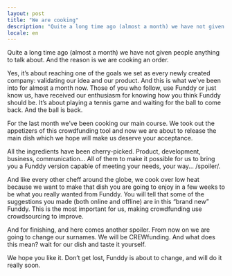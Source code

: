 ```yaml
---
layout: post
title: "We are cooking"
description: "Quite a long time ago (almost a month) we have not given people anything to talk about. And the reason is we are cooking an order."
locale: en
---
```


Quite a long time ago (almost a month) we have not given people anything to talk about. And the reason is we are cooking an order.

Yes, it’s about reaching one of the goals we set as every newly created company: validating our idea and our product. And this is what we’ve been into for almost a month now. Those of you who follow, use Funddy or just know us, have received our enthusiasm for knowing how you think Funddy should be. It’s about playing a tennis game and waiting for the ball to come back. And the ball is back.

For the last month we’ve been cooking our main course. We took out the appetizers of this crowdfunding tool and now we are about to release the main dish which we hope will make us deserve your acceptance.

All the ingredients have been cherry-picked. Product, development, business, communication… All of them to make it possible for us to bring you a Funddy version capable of meeting your needs, your way… /spoiler/.

And like every other cheff around the globe, we cook over low heat because we want to make that dish you are going to enjoy in a few weeks to be what you really wanted from Funddy. You will tell that some of the suggestions you made (both online and offline) are in this “brand new” Funddy. This is the most important for us, making crowdfunding use crowdsourcing to improve.

And for finishing, and here comes another spoiler. From now on we are going to change our surnames. We will be CREWfunding. And what does this mean? wait for our dish and taste it yourself.

We hope you like it. Don’t get lost, Funddy is about to change, and will do it really soon.